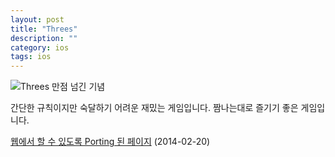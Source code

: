```yaml
---
layout: post
title: "Threes"
description: ""
category: ios
tags: ios
---
```


![Threes 만점 넘긴 기념](http://farm3.staticflickr.com/2834/12434312793_ff500b18a8.jpg)

간단한 규칙이지만 숙달하기 어려운 재밌는 게임입니다. 
짬나는대로 즐기기 좋은 게임입니다. 

[웹에서 할 수 있도록 Porting 된 페이지](http://threesjs.com/) (2014-02-20)
